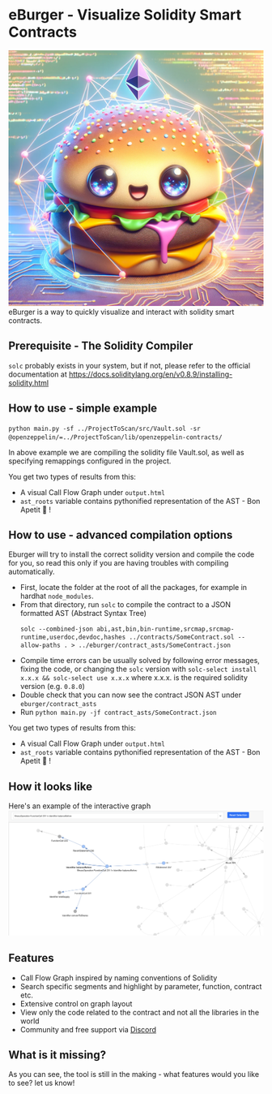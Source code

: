 # eBurger - Visualize Solidity Smart Contracts
![eBurger](static/eburger.png?raw=true "eBurger")
eBurger is a way to quickly visualize and interact with solidity smart contracts.

## Prerequisite - The Solidity Compiler
`solc` probably exists in your system, but if not, please refer to the official documentation at https://docs.soliditylang.org/en/v0.8.9/installing-solidity.html

## How to use - simple example
`python main.py -sf ../ProjectToScan/src/Vault.sol -sr @openzeppelin/=../ProjectToScan/lib/openzeppelin-contracts/`

In above example we are compiling the solidity file Vault.sol, as well as specifying remappings configured in the project.

You get two types of results from this:
- A visual Call Flow Graph under `output.html`
- `ast_roots` variable contains pythonified representation of the AST - Bon Apetit 🍔 !

## How to use - advanced compilation options
Eburger will try to install the correct solidity version and compile the code for you, so read this only if you are having troubles with compiling automatically.
- First, locate the folder at the root of all the packages, for example in hardhat `node_modules`.
- From that directory, run `solc` to compile the contract to a JSON formatted AST (Abstract Syntax Tree)
    ```
    solc --combined-json abi,ast,bin,bin-runtime,srcmap,srcmap-runtime,userdoc,devdoc,hashes ../contracts/SomeContract.sol --allow-paths . > ../eburger/contract_asts/SomeContract.json
    ```
- Compile time errors can be usually solved by following error messages, fixing the code, or changing the `solc` version with `solc-select install x.x.x && solc-select use x.x.x` where x.x.x. is the required solidity version (e.g. `0.8.0`)
- Double check that you can now see the contract JSON AST under `eburger/contract_asts`
- Run `python main.py -jf contract_asts/SomeContract.json`

You get two types of results from this:
- A visual Call Flow Graph under `output.html`
- `ast_roots` variable contains pythonified representation of the AST - Bon Apetit 🍔 !

## How it looks like
Here's an example of the interactive graph
![eBurger](static/network_graph.png?raw=true "eBurger Network Graph")


## Features
- Call Flow Graph inspired by naming conventions of Solidity
- Search specific segments and highlight by parameter, function, contract etc.
- Extensive control on graph layout
- View only the code related to the contract and not all the libraries in the world
- Community and free support via [Discord](discord.gg/WaVMpBtxdB)


## What is it missing?
As you can see, the tool is still in the making - what features would you like to see? let us know!